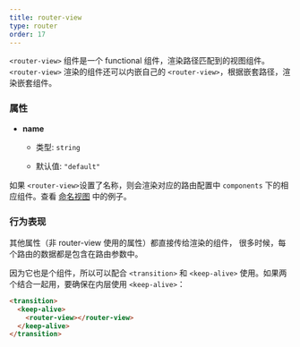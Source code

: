 ```yaml
---
title: router-view
type: router
order: 17
---
```


`<router-view>` 组件是一个 functional 组件，渲染路径匹配到的视图组件。`<router-view>` 渲染的组件还可以内嵌自己的 `<router-view>`，根据嵌套路径，渲染嵌套组件。

### 属性

- **name**

  - 类型: `string`

  - 默认值: `"default"`

如果 `<router-view>`设置了名称，则会渲染对应的路由配置中 `components` 下的相应组件。查看 [命名视图](../essentials/named-views.md) 中的例子。

### 行为表现

其他属性（非 router-view 使用的属性）都直接传给渲染的组件，
很多时候，每个路由的数据都是包含在路由参数中。

因为它也是个组件，所以可以配合 `<transition>` 和 `<keep-alive>` 使用。如果两个结合一起用，要确保在内层使用 `<keep-alive>`：

``` html
<transition>
  <keep-alive>
    <router-view></router-view>
  </keep-alive>
</transition>
```
